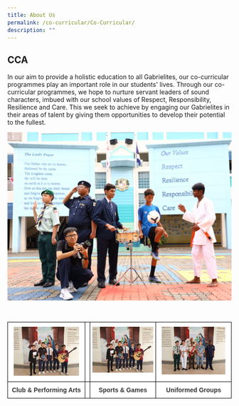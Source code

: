 ```yaml
---
title: About Us
permalink: /co-curricular/Co-Curricular/
description: ""
---
```

## CCA

In our aim to provide a holistic education to all Gabrielites, our co-curricular programmes play an important role in our students' lives. Through our co-curricular programmes, we hope to nurture servant leaders of sound characters, imbued with our school values of Respect, Responsibility, Resilience and Care. This we seek to achieve by engaging our Gabrielites in their areas of talent by giving them opportunities to develop their potential to the fullest.


![](/images/CCA/About%20Us/general%20cca.jpeg)

<br>

<style type="text/css">
.tg  {border-collapse:collapse;border-spacing:0;}
.tg td{border-color:black;border-style:solid;border-width:1px;font-family:Arial, sans-serif;font-size:14px;
  overflow:hidden;padding:10px 5px;word-break:normal;}
.tg th{border-color:black;border-style:solid;border-width:1px;font-family:Arial, sans-serif;font-size:14px;
  font-weight:normal;overflow:hidden;padding:10px 5px;word-break:normal;}
.tg .tg-tlx9{background-color:#FFF;color:#333;text-align:center;vertical-align:top}
.tg .tg-apyk{background-color:#FFF;color:#333;font-weight:bold;text-align:center;vertical-align:top}
</style>
<table class="tg">
<thead>
<tr>
    <th class="tg-tlx9"><img style="width:90%" src="/images/CCA/About%20Us/Clubs%20&amp;%20Performing%20Arts.jpeg"></th>
	<th class="tg-tlx9"></th>
    <th class="tg-tlx9"><img class="tg-tlx9"><img style="width:100%" src="/images/CCA/About%20Us/Clubs%20&amp;%20Performing%20Arts.jpeg">
    </th><th class="tg-tlx9"><img style="width:90%" src="/images/CCA/About%20Us/Uniformed%20Groups.jpeg">
  </th></tr>
</thead>
<tbody>
	  <tr>
				<td class="tg-apyk"><span style="font-weight:bold;background-color:transparent">Club &amp; Performing Arts</span></td>
    <td class="tg-apyk"><br></td>
    <td class="tg-apyk">Sports &amp; Games
		</td><td class="tg-apyk">Uniformed Groups
  </td></tr>
</tbody>
</table>